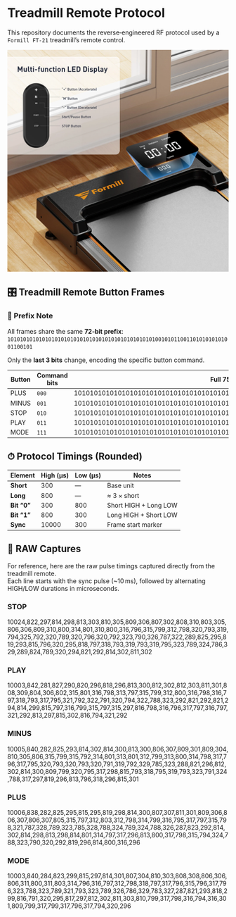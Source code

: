 # Treadmill Remote Protocol

This repository documents the reverse‑engineered RF protocol used by a `Formill FT-21` treadmill’s remote control.

<img src="782c6f46-4d0e-4aed-81ce-5e189fd41c6e.jpg.webp" alt="Treadmill remote" width="600" />


## 🎛 Treadmill Remote Button Frames

### 🔎 Prefix Note
All frames share the same **72‑bit prefix**:
`101010101010101010101010101010101010101010101010010101100110101010101001100101`


Only the **last 3 bits** change, encoding the specific button command.


| Button | Command bits | Full 75‑bit frame |
|--------|--------------|--------------------------------------------------------------------------|
| PLUS   | `000`        | 101010101010101010101010101010101010101010101010010101100110101010101001100101000 |
| MINUS  | `001`        | 101010101010101010101010101010101010101010101010010101100110101010101001100101001 |
| STOP   | `010`        | 101010101010101010101010101010101010101010101010010101100110101010101001100101010 |
| PLAY   | `011`        | 101010101010101010101010101010101010101010101010010101100110101010101001100101011 |
| MODE   | `111`        | 101010101010101010101010101010101010101010101010010101100110101010101001100101111 |


## ⏱ Protocol Timings (Rounded)

| Element     | High (µs) | Low (µs) | Notes |
|-------------|-----------|----------|-------|
| **Short**   | 300       | —        | Base unit |
| **Long**    | 800       | —        | ≈ 3 × short |
| **Bit “0”** | 300       | 800      | Short HIGH + Long LOW |
| **Bit “1”** | 800       | 300      | Long HIGH + Short LOW |
| **Sync**    | 10000     | 300      | Frame start marker |

## 📂 RAW Captures

For reference, here are the raw pulse timings captured directly from the treadmill remote.  
Each line starts with the sync pulse (~10 ms), followed by alternating HIGH/LOW durations in microseconds.

### STOP
10024,822,297,814,298,813,303,810,305,809,306,807,302,808,310,803,305,806,306,809,310,800,314,801,310,800,316,796,315,799,312,798,320,793,319,794,325,792,320,789,320,796,320,792,323,790,326,787,322,289,825,295,819,293,815,796,320,295,818,797,318,793,319,793,319,795,323,789,324,786,329,289,824,789,320,294,821,292,814,302,811,302


### PLAY
10003,842,281,827,290,820,296,818,296,813,300,812,302,812,303,811,301,808,309,804,306,802,315,801,316,798,313,797,315,799,312,800,316,798,316,797,318,793,317,795,321,792,322,791,320,794,322,788,323,292,821,292,821,294,814,299,815,797,316,799,315,797,315,297,816,798,316,796,317,797,316,797,321,292,813,297,815,302,816,794,321,292


### MINUS
10005,840,282,825,293,814,302,814,300,813,300,806,307,809,301,809,304,810,305,806,315,799,315,792,314,801,313,801,312,799,313,800,314,798,317,796,317,795,320,793,320,793,320,791,319,792,329,785,323,288,821,296,812,302,814,300,809,799,320,795,317,298,815,793,318,795,319,793,323,791,324,788,317,297,819,296,813,796,318,296,815,301

### PLUS
10006,838,282,825,295,815,295,819,298,814,300,807,307,811,301,809,306,806,307,806,307,805,315,797,312,803,312,798,314,799,316,795,317,797,315,798,321,787,328,789,323,785,328,788,324,789,324,788,326,287,823,292,814,302,814,298,813,298,814,801,314,797,317,296,813,800,317,798,315,794,324,788,323,790,320,292,819,296,814,800,316,296


### MODE
10003,840,284,823,299,815,297,814,301,807,304,810,303,808,308,806,306,806,311,800,311,803,314,796,316,797,312,798,318,797,317,796,315,796,317,796,323,788,323,789,321,793,323,789,326,786,329,783,327,287,821,293,818,299,816,791,320,295,817,297,812,302,811,303,810,799,317,798,316,794,316,301,809,799,317,799,317,796,317,794,320,296